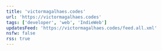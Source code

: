```yaml
---
title: 'victormagalhaes.codes'
url: 'https://victormagalhaes.codes'
tags: ['developer', 'web', 'IndieWeb']
updatesFeed: 'https://victormagalhaes.codes/feed.all.xml'
nsfw: false
rss: true
---
```


